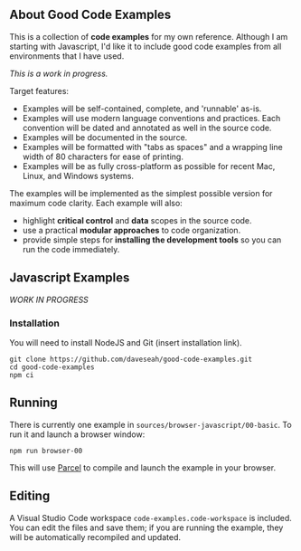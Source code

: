 ## About Good Code Examples

This is a collection of **code examples** for my own reference. Although I am
starting with Javascript, I'd like it to include good code examples from all
environments that I have used.  

*This is a work in progress.*

Target features: 

* Examples will be self-contained, complete, and 'runnable' as-is.
* Examples will use modern language conventions and practices. Each convention will be dated and annotated as well in the source code.
* Examples will be documented in the source.
* Examples will be formatted with "tabs as spaces" and a wrapping line width of 80 characters for ease of printing.
* Examples will be as fully cross-platform as possible for recent Mac, Linux, and Windows systems.

The examples will be implemented as the simplest possible version for maximum code clarity. Each example will also:

* highlight **critical control** and **data** scopes in the source code.
* use a practical **modular approaches** to code organization.
* provide simple steps for **installing the development tools** so you can run the code immediately.

## Javascript Examples

*WORK IN PROGRESS*

### Installation

You will need to install NodeJS and Git (insert installation link).
```
git clone https://github.com/daveseah/good-code-examples.git
cd good-code-examples
npm ci
```

## Running

There is currently one example in `sources/browser-javascript/00-basic`. To run it and launch a browser window:
```
npm run browser-00
```
This will use [Parcel](https://parceljs.org/) to compile and launch the example in your browser. 

## Editing

A Visual Studio Code workspace `code-examples.code-workspace` is included. You can edit the files and save them; if you are running the example, they will be automatically recompiled and updated.
